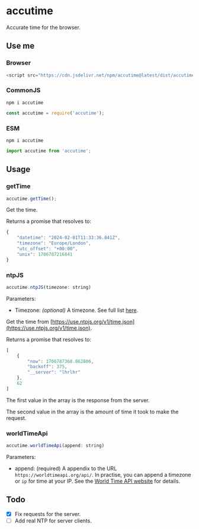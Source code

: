 # accutime

Accurate time for the browser.

## Use me

### Browser

```js
<script src="https://cdn.jsdelivr.net/npm/accutime@latest/dist/accutime.min.js"></script>
```

### CommonJS

```shell
npm i accutime
```

```js
const accutime = require('accutime');
```

### ESM

```shell
npm i accutime
```

```js
import accutime from 'accutime';
```

## Usage

### getTime

```js
accutime.getTime();
```

Get the time.

Returns a promise that resolves to:

```js
{
    "datetime": "2024-02-01T11:33:36.841Z",
    "timezone": "Europe/London",
    "utc_offset": "+00:00",
    "unix": 1706787216841
}
```

### ntpJS

```js
accutime.ntpJS(timezone: string)
```

Parameters:

- Timezone: *(optional)* A timezone. See full list [here](https://worldtimeapi.org/timezones).

Get the time from [https://use.ntpjs.org/v1/time.json](https://use.ntpjs.org/v1/time.json).

Returns a promise that resolves to:

```js
[
    {
        "now": 1706787368.862806,
        "backoff": 375,
        "__server": "lhrlhr"
    },
    62
]
```

The first value in the array is the response from the server.

The second value in the array is the amount of time it took to make the request.

### worldTimeApi

```js
accutime.worldTimeApi(append: string)
```

Parameters:

- append: (required) A appendix to the URL `https://worldtimeapi.org/api/`. In practise, you can append a timezone or `ip` for time at your IP. See the [World Time API website](https://worldtimeapi.org/) for details.

## Todo

- [x] Fix requests for the server.
- [ ] Add real NTP for server clients.

